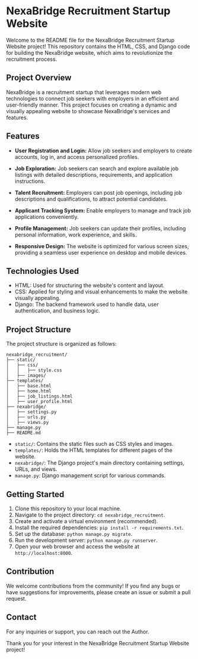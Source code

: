 # NexaBridge Recruitment Startup Website

Welcome to the README file for the NexaBridge Recruitment Startup Website project! This repository contains the HTML, CSS, and Django code for building the NexaBridge website, which aims to revolutionize the recruitment process.

## Project Overview

NexaBridge is a recruitment startup that leverages modern web technologies to connect job seekers with employers in an efficient and user-friendly manner. This project focuses on creating a dynamic and visually appealing website to showcase NexaBridge's services and features.

## Features

- **User Registration and Login:** Allow job seekers and employers to create accounts, log in, and access personalized profiles.

- **Job Exploration:** Job seekers can search and explore available job listings with detailed descriptions, requirements, and application instructions.

- **Talent Recruitment:** Employers can post job openings, including job descriptions and qualifications, to attract potential candidates.

- **Applicant Tracking System:** Enable employers to manage and track job applications conveniently.

- **Profile Management:** Job seekers can update their profiles, including personal information, work experience, and skills.

- **Responsive Design:** The website is optimized for various screen sizes, providing a seamless user experience on desktop and mobile devices.

## Technologies Used

- HTML: Used for structuring the website's content and layout.
- CSS: Applied for styling and visual enhancements to make the website visually appealing.
- Django: The backend framework used to handle data, user authentication, and business logic.

## Project Structure

The project structure is organized as follows:

```
nexabridge_recruitment/
├── static/
│   ├── css/
│   │   ├── style.css
│   ├── images/
├── templates/
│   ├── base.html
│   ├── home.html
│   ├── job_listings.html
│   ├── user_profile.html
├── nexabridge/
│   ├── settings.py
│   ├── urls.py
│   ├── views.py
├── manage.py
├── README.md
```

- `static/`: Contains the static files such as CSS styles and images.
- `templates/`: Holds the HTML templates for different pages of the website.
- `nexabridge/`: The Django project's main directory containing settings, URLs, and views.
- `manage.py`: Django management script for various commands.

## Getting Started

1. Clone this repository to your local machine.
2. Navigate to the project directory: `cd nexabridge_recruitment`.
3. Create and activate a virtual environment (recommended).
4. Install the required dependencies: `pip install -r requirements.txt`.
5. Set up the database: `python manage.py migrate`.
6. Run the development server: `python manage.py runserver`.
7. Open your web browser and access the website at `http://localhost:8000`.

## Contribution

We welcome contributions from the community! If you find any bugs or have suggestions for improvements, please create an issue or submit a pull request.

## Contact

For any inquiries or support, you can reach out the Author.

Thank you for your interest in the NexaBridge Recruitment Startup Website project!
